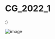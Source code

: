 # CG_2022_1
 :)
 
![image](https://user-images.githubusercontent.com/56770377/167486939-3137ef6a-14f6-489a-858b-029116b87477.png)
